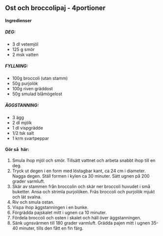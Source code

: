 ## Ost och broccolipaj - 4portioner

#### Ingredienser
##### DEG:
* 3 dl vetemjöl
* 125 g smör
* 2 msk vatten

##### FYLLNING:
* 100g broccoli (utan stamm)
* 50g purjolök
* 100g riven gräddost
* 50g smulad blåmögelost

##### ÄGGSTANNING:
* 3 ägg
* 2 dl mjölk
* 1 dl vispgrädde
* 1/2 tsk salt
* 1 krm svartpeppar

#### Gör så här:
1. Smula ihop mjöl och smör. Tillsätt vattnet och arbeta snabbt ihop till en deg.
2. Tryck ut degen i en form med löstagbar kant, ca 24 cm i diameter. Nagga degen. Ställ formen
i kylen ca 30 minuter. Sätt ugnen på 200 grader varmluft.
3. Skär av stammen från broccolin och skär ner broccoli huvudet i små buketter. Ansa och
strimla purjolöken. Fräs broccoli och purjolök mjukt och lät svalna.
4. Riv och smula ostan.
5. Vispa ihop äggstanningen i en bunke.
6. Förgrädda pajskalet mitt i ugnen ca 10 minuter.
7. Fördela broccoli och osten i skalet och häll över äggstanningen.
8. Sänk ugnsvärmen till 180 grader varmluft. Grädda pajen mitt i ugnen 35-40 minuter, tills den
fått en fin färg.
